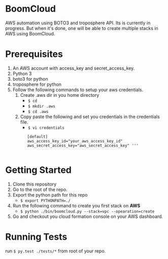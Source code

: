 # BoomCloud

AWS automation using BOTO3 and troposphere API. Its is currently in progress. But when it's done, one will be able to create multiple stacks in AWS using BoomCloud.

# Prerequisites
1. An AWS account with access_key and secret_access_key.
2. Python 3
3. boto3 for python
4. troposphere for python
5. Follow the following commands to setup your aws credentials.
   1. Create .aws dir in you home directory
      * `$ cd`
      * `$ mkdir .aws`
      * `$ cd .aws`
   2. Copy paste the following and set you credentials in the credentials file.
      * `$ vi credentials`
      ```   
         [default]
         aws_access_key_id="your_aws_access_key_id"
         aws_secret_access_key="aws_secret_access_key" '''
 
 # Getting Started
 1. Clone this repository
 2. Go to the root of the repo.
 3. Export the python path for this repo
    * `$ export PYTHONPATH=./`
 4. Run the following command to create you first stack on **AWS**
    * `$ python ./bin/boomcloud.py --stack=vpc --opearation=create`
 5. Go and checkout you cloud formation console on your AWS dashboard.
 
 # Running Tests
 run `$ py.test ./tests/*` from root of your repo. 
